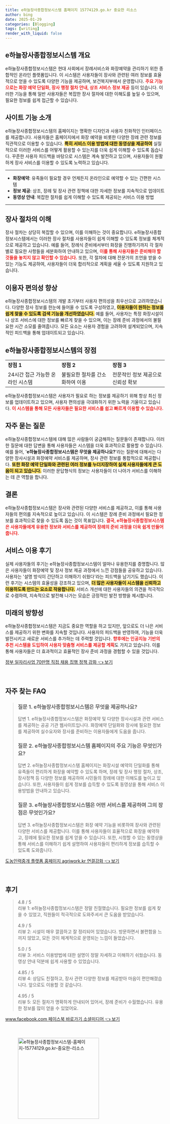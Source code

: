 ```yaml
---
title: e하늘장사종합정보시스템 홈페이지 15774129.go.kr 중요한 리소스
author: bing
date: 2025-01-29
categories: [Blogging]
tags: [writing]
render_with_liquid: false
---
```



<h2 id='e하늘장사종합정보시스템 개요'>e하늘장사종합정보시스템 개요</h2>

<p>e하늘장사종합정보시스템은 현대 사회에서 장례서비스와 화장예약을 관리하기 위한 종합적인 온라인 플랫폼입니다. 이 시스템은 사용자들이 장사와 관련된 여러 정보를 효율적으로 얻을 수 있도록 다양한 기능을 제공하며, 보건복지부에서 운영합니다. <b><span style="color: #ee2323;">주요 기능으로는 화장 예약 단일화, 장사 행정 절차 안내, 상조 서비스 정보 제공</span></b> 등이 있습니다. 이러한 기능을 통해 일반 사용자들은 복잡한 장사 절차에 대한 이해도를 높일 수 있으며, 필요한 정보를 쉽게 접근할 수 있습니다.</p>

<h2 id='사이트 기능 소개'>사이트 기능 소개</h2>

<p>e하늘장사종합정보시스템의 홈페이지는 명확한 디자인과 사용자 친화적인 인터페이스를 제공합니다. 사용자들은 홈페이지에서 화장 예약을 비롯한 다양한 장례 관련 정보를 직관적으로 이용할 수 있습니다. <b><span style="background-color: #ffe066;">특히 서비스 이용 방법에 대한 동영상을 제공하여</span></b> 실질적으로 이러한 서비스를 어떻게 활용할 수 있는지를 더욱 쉽게 이해할 수 있도록 돕습니다. 꾸준한 사용자 피드백을 바탕으로 시스템은 계속 발전하고 있으며, 사용자들이 원활하게 장사 서비스를 이용할 수 있도록 노력하고 있습니다.</p>

<hr />

<ul>
    <li><b>화장예약</b>: 유족들이 필요할 경우 언제든지 온라인으로 예약할 수 있는 간편한 시스템</li>
    <li><b>정보 제공</b>: 상조, 장례 및 장사 관련 정책에 대한 자세한 정보를 지속적으로 업데이트</li>
    <li><b>동영상 안내</b>: 복잡한 절차를 쉽게 이해할 수 있도록 제공되는 서비스 이용 방법</li>
</ul>

<hr />

<h2 id='장사 절차의 이해'>장사 절차의 이해</h2>

<p>장사 절차는 상당히 복잡할 수 있으며, 이를 이해하는 것이 중요합니다. e하늘장사종합정보시스템에서는 이러한 장사 절차를 사용자들이 쉽게 이해할 수 있도록 정보를 체계적으로 제공하고 있습니다. 예를 들어, 장례식 준비에서부터 화장을 진행하기까지 각 절차별로 필요한 사항들을 세분화하여 안내하고 있으며, <b><span style="color: #ee2323;">이를 통해 사용자들은 준비해야 할 것들을 놓치지 않고 확인할 수 있습니다.</span></b> 또한, 각 절차에 대해 전문가의 조언을 받을 수 있는 기능도 제공하여, 사용자들이 더욱 합리적으로 계획을 세울 수 있도록 지원하고 있습니다.</p>

<h2 id='이용자 편의성 향상'>이용자 편의성 향상</h2>

<p>e하늘장사종합정보시스템의 개발 초기부터 사용자 편의성을 최우선으로 고려하였습니다. 다양한 장사 정보를 한눈에 들어올 수 있도록 구성하였고, <b><span style="background-color: #ffe066;">이용자들이 원하는 정보를 쉽게 찾을 수 있도록 검색 기능을 개선하였습니다.</span></b> 예를 들어, 사용자는 특정 화장시설이나 상조 서비스에 대한 정보를 빠르게 찾을 수 있으며, 이는 장례 준비 과정에서의 불필요한 시간 소모를 줄여줍니다. 모든 요소는 사용자 경험을 고려하여 설계되었으며, 지속적인 피드백을 통해 업데이트되고 있습니다.</p>

<h2 id='e하늘장사종합정보시스템의 장점'>e하늘장사종합정보시스템의 장점</h2>

<table>
    <tr>
        <td><b>장점 1</b></td>
        <td><b>장점 2</b></td>
        <td><b>장점 3</b></td>
    </tr>
    <tr>
        <td>24시간 접근 가능한 온라인 시스템</td>
        <td>불필요한 절차를 간소화하여 이용</td>
        <td>전문적인 정보 제공으로 신뢰성 확보</td>
    </tr>
</table>

<p>e하늘장사종합정보시스템은 사용자가 필요로 하는 정보를 제공하기 위해 항상 최신 정보를 업데이트하고 있으며, 사용자 편의성을 극대화하기 위한 노력을 기울이고 있습니다. <b><span style="color: #ee2323;">이 시스템을 통해 모든 사용자들은 필요한 서비스를 쉽고 빠르게 이용할 수 있습니다.</span></b></p>

<h2 id='자주 묻는 질문'>자주 묻는 질문</h2>

<p>e하늘장사종합정보시스템에 대해 많은 사람들이 궁금해하는 질문들이 존재합니다. 이러한 질문에 대한 답변을 통해 사용자들은 시스템을 더욱 효과적으로 활용할 수 있습니다. 예를 들어, '<b>e하늘장사종합정보시스템은 무엇을 제공하나요?</b>'라는 질문에 대해서는 다양한 장사시설과 화장예약 서비스를 제공하며, 장사 관련 정보를 통합적으로 제공합니다. <b><span style="background-color: #ffe066;">또한 화장 예약 단일화와 관련된 여러 정보를 누더지장하여 실제 사용자들에게 큰 도움이 되고 있습니다.</span></b> 이러한 문답형식의 정보는 사용자들이 더 나아가 서비스를 이해하는 데 큰 역할을 합니다.</p>

<h2 id='결론'>결론</h2>

<p>e하늘장사종합정보시스템은 장사와 관련된 다양한 서비스를 제공하고, 이를 통해 사용자들의 편의를 지속적으로 높이고 있습니다. 이 시스템은 장례 준비 과정에서 필요한 정보를 효과적으로 찾을 수 있도록 돕는 것이 목표입니다. <b><span style="color: #ee2323;">결국, e하늘장사종합정보시스템은 사용자들에게 유용한 정보와 서비스를 제공하여 장례의 준비 과정을 더욱 쉽게 만들어 줍니다.</span></b></p>

<h2 id='서비스 이용 후기'>서비스 이용 후기</h2>

<p>실제 사용자들의 후기는 e하늘장사종합정보시스템이 얼마나 유용한지를 증명합니다. 많은 사용자들이 화장예약 및 장사 정보 제공 과정에서 느낀 강점들을 공유하고 있습니다. 사용자는 '설명 방식이 간단하고 이해하기 쉬웠다'라는 피드백을 남기기도 했습니다. 이런 후기는 시스템의 효율성을 강조하고 있으며, <b><span style="background-color: #ffe066;">더 많은 사용자들이 시스템을 신뢰하고 이용하도록 만드는 요소로 작용합니다.</span></b> 서비스 개선에 대한 사용자들의 의견을 적극적으로 수렴하여, 지속적으로 발전해 나가는 모습은 긍정적인 발전 방향을 제시합니다.</p>

<h2 id='미래의 방향성'>미래의 방향성</h2>

<p>e하늘장사종합정보시스템은 지금도 중요한 역할을 하고 있지만, 앞으로도 더 나은 서비스를 제공하기 위한 변화를 지속할 것입니다. 사용자의 피드백을 반영하여, 기능을 더욱 발전시키고 새로운 서비스를 추가하는 데 주력할 것입니다. <b><span style="color: #ee2323;">향후에는 인공지능 기반의 추천 시스템을 도입하여 사용자 맞춤형 서비스를 제공할 계획</span></b>도 가지고 있습니다. 이를 통해 사용자들은 더 효과적이고 효율적인 장사 준비 과정을 경험할 수 있을 것입니다.</p>


<p><a class="click-button" title="정부 일자리사업 70만명 직접 채용 집행 정책 강화" href="https://aptwhite.github.io/posts/%EC%A0%95%EB%B6%80-%EC%9D%BC%EC%9E%90%EB%A6%AC%EC%82%AC%EC%97%85-70%EB%A7%8C%EB%AA%85-%EC%A7%81%EC%A0%91-%EC%B1%84%EC%9A%A9-%EC%A7%91%ED%96%89-%EC%A0%95%EC%B1%85-%EA%B0%95%ED%99%94/" rel="dofollow">정부 일자리사업 70만명 직접 채용 집행 정책 강화 👈 보기</a></p><br>
<h2 id='자주_찾는_FAQ'>자주 찾는 FAQ</h2>
<div itemscope="" itemtype="https://schema.org/FAQPage"> 
<blockquote> 
<div itemscope="" itemprop="mainEntity" itemtype="https://schema.org/Question"> 
<h3 itemprop="name">질문 1. e하늘장사종합정보시스템은 무엇을 제공하나요?</h3> 
<div itemscope="" itemprop="acceptedAnswer" itemtype="https://schema.org/Answer"> 
<span itemprop="text"> 
<p>답변 1. e하늘장사종합정보시스템은 화장예약 및 다양한 장사시설과 관련 서비스를 제공하는 공공 기관 웹사이트입니다. 화장예약 단일화와 장사에 필요한 정보를 제공하여 실수요자와 장사를 준비하는 이용자들에게 도움을 줍니다.</p> 
</span> 
</div> 
</div> 

<div itemscope="" itemprop="mainEntity" itemtype="https://schema.org/Question"> 
<h3 itemprop="name">질문 2. e하늘장사종합정보시스템 홈페이지의 주요 기능은 무엇인가요?</h3> 
<div itemscope="" itemprop="acceptedAnswer" itemtype="https://schema.org/Answer"> 
<span itemprop="text"> 
<p>답변 2. e하늘장사종합정보시스템 홈페이지는 화장시설 예약의 단일화를 통해 유족들이 편리하게 화장을 예약할 수 있도록 하며, 장례 및 장사 행정 절차, 상조, 장사정책 등 다양한 정보를 제공하여 시민들의 장례에 대한 이해도를 높이고 있습니다. 또한, 사용자들이 쉽게 정보를 습득할 수 있도록 동영상을 통해 서비스 이용방법을 안내하고 있습니다.</p> 
</span> 
</div> 
</div> 

<div itemscope="" itemprop="mainEntity" itemtype="https://schema.org/Question"> 
<h3 itemprop="name">질문 3. e하늘장사종합정보시스템은 어떤 서비스를 제공하며 그의 장점은 무엇인가요?</h3> 
<div itemscope="" itemprop="acceptedAnswer" itemtype="https://schema.org/Answer"> 
<span itemprop="text"> 
<p>답변 3. e하늘장사종합정보시스템은 화장 예약 기능을 비롯하여 장사와 관련된 다양한 서비스를 제공합니다. 이를 통해 사용자들이 효율적으로 화장을 예약하고, 장례에 필요한 정보를 쉽게 얻을 수 있습니다. 또한, 시청할 수 있는 동영상을 통해 서비스를 이해하기 쉽게 설명하여 사용자들이 편리하게 정보를 습득할 수 있도록 도와줍니다.</p> 
</span> 
</div> 
</div> 

</blockquote> 
</div>
<p><a class="click-button" title="도농인력중개 플랫폼 홈페이지 agriwork.kr 연결강화" href="https://aptwhite.github.io/posts/%EB%8F%84%EB%86%8D%EC%9D%B8%EB%A0%A5%EC%A4%91%EA%B0%9C-%ED%94%8C%EB%9E%AB%ED%8F%BC-%ED%99%88%ED%8E%98%EC%9D%B4%EC%A7%80-agriwork.kr-%EC%97%B0%EA%B2%B0%EA%B0%95%ED%99%94/" rel="dofollow">도농인력중개 플랫폼 홈페이지 agriwork.kr 연결강화 👈 보기</a></p><br>
<h2 id='후기'>후기</h2>
<div itemscope itemtype="https://schema.org/Product">
  <blockquote>
  <div itemprop="review" itemscope itemtype="https://schema.org/Review">
      <div itemprop="reviewRating" itemscope itemtype="https://schema.org/Rating"> <span itemprop="ratingValue">4.8</span> / <span itemprop="bestRating">5</span> </div>
      <span itemprop="reviewBody">리뷰 1: e하늘장사종합정보시스템은 정말 친절했습니다. 필요한 정보를 쉽게 찾을 수 있었고, 직원들이 적극적으로 도와주셔서 큰 도움을 받았습니다.</span>
  </div>
  <br>
  <div itemprop="review" itemscope itemtype="https://schema.org/Review">
      <div itemprop="reviewRating" itemscope itemtype="https://schema.org/Rating"> <span itemprop="ratingValue">4.9</span> / <span itemprop="bestRating">5</span> </div>
      <span itemprop="reviewBody">리뷰 2: 시설이 매우 깔끔하고 잘 정리되어 있었습니다. 방문하면서 불편함을 느끼지 않았고, 모든 것이 체계적으로 운영되는 느낌이 들었습니다.</span>
  </div>
  <br>
  <div itemprop="review" itemscope itemtype="https://schema.org/Review">
      <div itemprop="reviewRating" itemscope itemtype="https://schema.org/Rating"> <span itemprop="ratingValue">5.0</span> / <span itemprop="bestRating">5</span> </div>
      <span itemprop="reviewBody">리뷰 3: 서비스 이용방법에 대한 설명이 정말 자세하고 이해하기 쉬웠습니다. 동영상 안내 덕분에 쉽게 사용할 수 있었습니다.</span>
  </div>
  <br>
  <div itemprop="review" itemscope itemtype="https://schema.org/Review">
      <div itemprop="reviewRating" itemscope itemtype="https://schema.org/Rating"> <span itemprop="ratingValue">4.85</span> / <span itemprop="bestRating">5</span> </div>
      <span itemprop="reviewBody">리뷰 4: 상담도 친절하고, 장사 관련 다양한 정보를 제공받아 마음이 편안해졌습니다. 앞으로도 이용할 것 같습니다.</span>
  </div>
  <br>
  <div itemprop="review" itemscope itemtype="https://schema.org/Review">
      <div itemprop="reviewRating" itemscope itemtype="https://schema.org/Rating"> <span itemprop="ratingValue">4.95</span> / <span itemprop="bestRating">5</span> </div>
      <span itemprop="reviewBody">리뷰 5: 모든 절차가 명확하게 안내되어 있어서, 장례 준비가 수월했습니다. 유용한 정보를 많이 얻을 수 있었어요.</span>
  </div>
  </blockquote>
</div>
<p><a class="click-button" title="www.facebook.com 페이스북 바로가기 소셜미디어" href="https://aptwhite.github.io/posts/www.facebook.com-%ED%8E%98%EC%9D%B4%EC%8A%A4%EB%B6%81-%EB%B0%94%EB%A1%9C%EA%B0%80%EA%B8%B0-%EC%86%8C%EC%85%9C%EB%AF%B8%EB%94%94%EC%96%B4/" rel="dofollow">www.facebook.com 페이스북 바로가기 소셜미디어 👈 보기</a></p><br>
<figure class="image"><img src="https://aptwhite.github.io/assets/img/thumbnail/e하늘장사종합정보시스템-홈페이지-15774129.go.kr-중요한-리소스.webp" alt="e하늘장사종합정보시스템-홈페이지-15774129.go.kr-중요한-리소스" width="256" height="256"></figure>